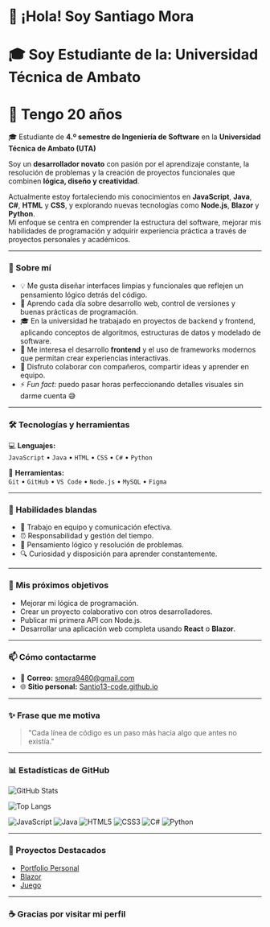# 👋 ¡Hola! Soy Santiago Mora
# 🎓 Soy Estudiante de la: Universidad Técnica de Ambato
# 🎂 Tengo 20 años 

🎓 Estudiante de **4.º semestre de Ingeniería de Software** en la **Universidad Técnica de Ambato (UTA)**  

Soy un **desarrollador novato** con pasión por el aprendizaje constante, la resolución de problemas y la creación de proyectos funcionales que combinen **lógica, diseño y creatividad**.  

Actualmente estoy fortaleciendo mis conocimientos en **JavaScript**, **Java**, **C#**, **HTML** y **CSS**, y explorando nuevas tecnologías como **Node.js**, **Blazor** y **Python**.  
Mi enfoque se centra en comprender la estructura del software, mejorar mis habilidades de programación y adquirir experiencia práctica a través de proyectos personales y académicos.    

---

### 🚀 Sobre mí  
- 💡 Me gusta diseñar interfaces limpias y funcionales que reflejen un pensamiento lógico detrás del código.  
- 🌱 Aprendo cada día sobre desarrollo web, control de versiones y buenas prácticas de programación.  
- 🎓 En la universidad he trabajado en proyectos de backend y frontend, aplicando conceptos de algoritmos, estructuras de datos y modelado de software.  
- 🧠 Me interesa el desarrollo **frontend** y el uso de frameworks modernos que permitan crear experiencias interactivas.  
- 🤝 Disfruto colaborar con compañeros, compartir ideas y aprender en equipo.  
- ⚡ *Fun fact:* puedo pasar horas perfeccionando detalles visuales sin darme cuenta 😅  

---

### 🛠️ Tecnologías y herramientas  
💻 **Lenguajes:**  
`JavaScript` • `Java` • `HTML` • `CSS` • `C#` • `Python`  

🧰 **Herramientas:**  
`Git` • `GitHub` • `VS Code` • `Node.js` • `MySQL` • `Figma`  

---

### 💬 Habilidades blandas  
- 🤝 Trabajo en equipo y comunicación efectiva.  
- ⏰ Responsabilidad y gestión del tiempo.  
- 💭 Pensamiento lógico y resolución de problemas.  
- 🔍 Curiosidad y disposición para aprender constantemente. 

---

### 🎯 Mis próximos objetivos  
- Mejorar mi lógica de programación.  
- Crear un proyecto colaborativo con otros desarrolladores.  
- Publicar mi primera API con Node.js.  
- Desarrollar una aplicación web completa usando **React** o **Blazor**.    

---

### 📫 Cómo contactarme  
- 📧 **Correo:** smora9480@gmail.com  
- 🌐 **Sitio personal:** [Santio13-code.github.io](https://Santio13-code.github.io/)  

---

### ✨ Frase que me motiva  
> "Cada línea de código es un paso más hacia algo que antes no existía."  

---

### 📊 Estadísticas de GitHub  
![GitHub Stats](https://github-readme-stats.vercel.app/api?username=Santio13-code&show_icons=true&theme=tokyonight)

![Top Langs](https://github-readme-stats.vercel.app/api/top-langs/?username=Santio13-code&layout=compact&theme=tokyonight)

![JavaScript](https://img.shields.io/badge/JavaScript-F7DF1E?logo=javascript&logoColor=black)
![Java](https://img.shields.io/badge/Java-ED8B00?logo=openjdk&logoColor=white)
![HTML5](https://img.shields.io/badge/HTML5-E34F26?logo=html5&logoColor=white)
![CSS3](https://img.shields.io/badge/CSS3-1572B6?logo=css3&logoColor=white)
![C#](https://img.shields.io/badge/C%23-239120?logo=csharp&logoColor=white)
![Python](https://img.shields.io/badge/Python-3776AB?logo=python&logoColor=white)

---

### 🧩 Proyectos Destacados
- [Portfolio Personal](https://Santio13-code.github.io)
- [Blazor](https://github.com/Santio13-code/deber-agiles)
- [Juego](https://github.com/Santio13-code/TowerDefense)


---

### ☕ Gracias por visitar mi perfil  
